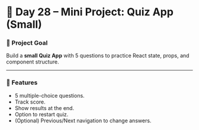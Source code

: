 # 📅 Day 28 – Mini Project: Quiz App (Small)

### 🔹 Project Goal

Build a **small Quiz App** with 5 questions to practice React state, props, and component structure.

---

### 🔹 Features

- 5 multiple-choice questions.
- Track score.
- Show results at the end.
- Option to restart quiz.
- (Optional) Previous/Next navigation to change answers.
